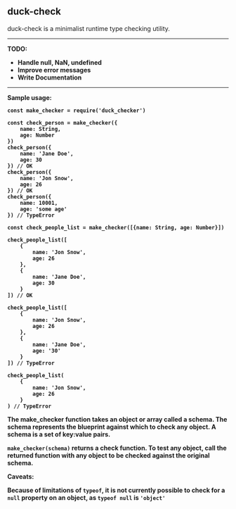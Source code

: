## duck-check

duck-check is a minimalist runtime type checking utility.

___

<b>TODO: 
* Handle null, NaN, undefined
* Improve error messages
* Write Documentation

___

Sample usage:
    
    const make_checker = require('duck_checker')

    const check_person = make_checker({
        name: String,
        age: Number
    })
    check_person({
        name: 'Jane Doe',
        age: 30
    }) // OK
    check_person({
        name: 'Jon Snow',
        age: 26
    }) // OK
    check_person({
        name: 10001,
        age: 'some age'
    }) // TypeError

    const check_people_list = make_checker([{name: String, age: Number}])

    check_people_list([
        {
            name: 'Jon Snow',
            age: 26
        },
        {
            name: 'Jane Doe',
            age: 30
        }
    ]) // OK

    check_people_list([
        {
            name: 'Jon Snow',
            age: 26
        },
        {
            name: 'Jane Doe',
            age: '30'
        }
    ]) // TypeError

    check_people_list(
        {
            name: 'Jon Snow',
            age: 26
        }
    ) // TypeError


The make_checker function takes an object or array called a schema. 
The schema represents the blueprint against which to check any object. 
A schema is a set of key:value pairs.

`make_checker(schema)` returns a check function. To test any object, call the returned function with any object to be checked against the original schema.

Caveats:

Because of limitations of `typeof`, it is not currently possible to check for a `null` property on an object, as `typeof null` is `'object'`